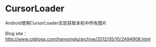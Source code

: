 CursorLoader
============

Android使用CursorLoader实现获取本机中所有图片

Blog site：http://www.cnblogs.com/hanyonglu/archive/2012/05/10/2494908.html

